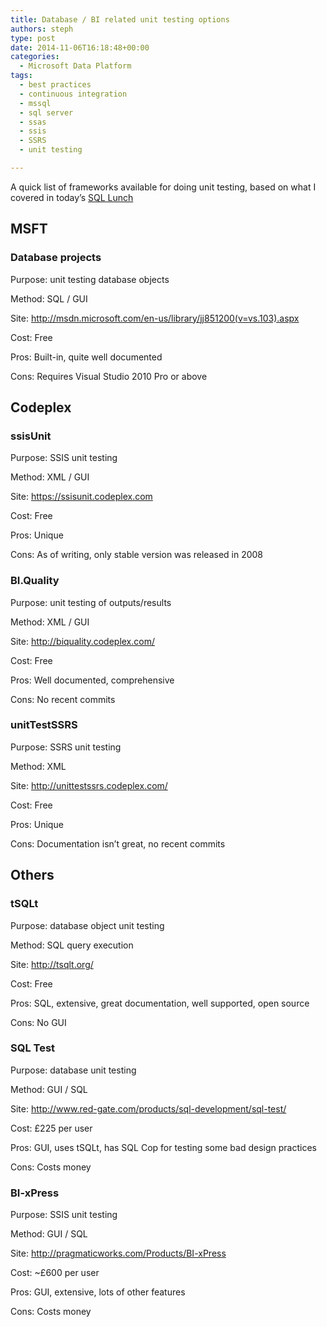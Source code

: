 ```yaml
---
title: Database / BI related unit testing options
authors: steph
type: post
date: 2014-11-06T16:18:48+00:00
categories:
  - Microsoft Data Platform
tags:
  - best practices
  - continuous integration
  - mssql
  - sql server
  - ssas
  - ssis
  - SSRS
  - unit testing

---
```

A quick list of frameworks available for doing unit testing, based on what I covered in today&#8217;s [SQL Lunch][1]

## MSFT

### Database projects

Purpose: unit testing database objects
  
Method: SQL / GUI
  
Site: <http://msdn.microsoft.com/en-us/library/jj851200(v=vs.103).aspx>
  
Cost: Free
  
Pros: Built-in, quite well documented
  
Cons: Requires Visual Studio 2010 Pro or above

## Codeplex

### ssisUnit

Purpose: SSIS unit testing
  
Method: XML / GUI
  
Site: <https://ssisunit.codeplex.com>
  
Cost: Free
  
Pros: Unique
  
Cons: As of writing, only stable version was released in 2008

### BI.Quality

Purpose: unit testing of outputs/results
  
Method: XML / GUI
  
Site: <a href="http://biquality.codeplex.com/" target=_blank>http://biquality.codeplex.com/</a>
  
Cost: Free
  
Pros: Well documented, comprehensive
  
Cons: No recent commits

### unitTestSSRS

Purpose: SSRS unit testing
  
Method: XML
  
Site: <http://unittestssrs.codeplex.com/>
  
Cost: Free
  
Pros: Unique
  
Cons: Documentation isn&#8217;t great, no recent commits

## Others

### tSQLt

Purpose: database object unit testing
  
Method: SQL query execution
  
Site: <http://tsqlt.org/>
  
Cost: Free
  
Pros: SQL, extensive, great documentation, well supported, open source
  
Cons: No GUI

### SQL Test

Purpose: database unit testing
  
Method: GUI / SQL
  
Site: <http://www.red-gate.com/products/sql-development/sql-test/>
  
Cost: £225 per user
  
Pros: GUI, uses tSQLt, has SQL Cop for testing some bad design practices
  
Cons: Costs money

### BI-xPress

Purpose: SSIS unit testing
  
Method: GUI / SQL
  
Site: <http://pragmaticworks.com/Products/BI-xPress>
  
Cost: ~£600 per user
  
Pros: GUI, extensive, lots of other features
  
Cons: Costs money

 [1]: http://www.meetup.com/Cardiff-SQL-Server-User-Group/